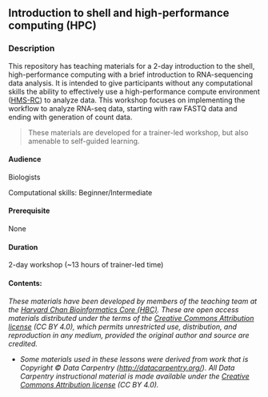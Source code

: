 ## Introduction to shell and high-performance computing (HPC)

### Description

This repository has teaching materials for a 2-day introduction to the shell, high-performance computing with a brief introduction to RNA-sequencing data analysis. It is intended to give participants without any computational skills the ability to effectively use a high-performance compute environment ([HMS-RC]()) to analyze data. This workshop focuses on implementing the workflow to analyze RNA-seq data, starting with raw FASTQ data and ending with generation of count data. 

> These materials are developed for a trainer-led workshop, but also amenable to self-guided learning.

#### Audience
Biologists

Computational skills: Beginner/Intermediate

#### Prerequisite
None

#### Duration
2-day workshop (~13 hours of trainer-led time)

#### Contents:


*These materials have been developed by members of the teaching team at the [Harvard Chan Bioinformatics Core (HBC)](http://bioinformatics.sph.harvard.edu/). These are open access materials distributed under the terms of the [Creative Commons Attribution license](https://creativecommons.org/licenses/by/4.0/) (CC BY 4.0), which permits unrestricted use, distribution, and reproduction in any medium, provided the original author and source are credited.*

* *Some materials used in these lessons were derived from work that is Copyright © Data Carpentry (http://datacarpentry.org/). 
All Data Carpentry instructional material is made available under the [Creative Commons Attribution license](https://creativecommons.org/licenses/by/4.0/) (CC BY 4.0).*
